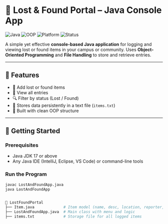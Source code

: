 # 🎒 Lost & Found Portal – Java Console App

![Java](https://img.shields.io/badge/Java-17%2B-red?logo=java&logoColor=white)
![OOP](https://img.shields.io/badge/Concepts-OOP%2C%20File%20I%2FO-blue)
![Platform](https://img.shields.io/badge/Platform-Console-brightgreen)
![Status](https://img.shields.io/badge/Status-Completed-green)

A simple yet effective **console-based Java application** for logging and viewing lost or found items in your campus or community. Uses **Object-Oriented Programming** and **File Handling** to store and retrieve entries.

---

## 📌 Features

- 📝 Add lost or found items
- 📂 View all entries
- 🔍 Filter by status (Lost / Found)
- 💾 Stores data persistently in a text file (`items.txt`)
- 🧱 Built with clean OOP structure

---

## 🚀 Getting Started

### Prerequisites
- Java JDK 17 or above
- Any Java IDE (IntelliJ, Eclipse, VS Code) or command-line tools

### Run the Program

```bash
javac LostAndFoundApp.java
java LostAndFoundApp


📁 LostFoundPortal
├── Item.java             # Item model (name, desc, location, reporter, status)
├── LostAndFoundApp.java  # Main class with menu and logic
├── items.txt             # Storage file for all logged items

